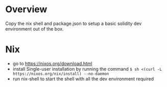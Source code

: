 # Overview

Copy the nix shell and package.json to setup a basic solidity dev environment out of the box.

# Nix 

- go to https://nixos.org/download.html 
- install Single-user installation by running the command `$ sh <(curl -L https://nixos.org/nix/install) --no-daemon` 
- run nix-shell to start the shell with all the dev environment required

